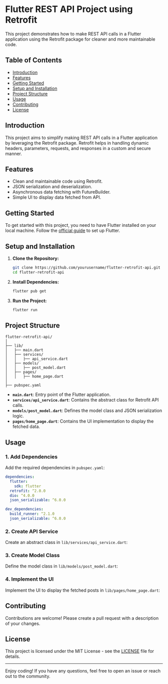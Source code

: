# Flutter REST API Project using Retrofit

This project demonstrates how to make REST API calls in a Flutter application using the Retrofit package for cleaner and more maintainable code.

## Table of Contents
- [Introduction](#introduction)
- [Features](#features)
- [Getting Started](#getting-started)
- [Setup and Installation](#setup-and-installation)
- [Project Structure](#project-structure)
- [Usage](#usage)
- [Contributing](#contributing)
- [License](#license)

## Introduction
This project aims to simplify making REST API calls in a Flutter application by leveraging the Retrofit package. Retrofit helps in handling dynamic headers, parameters, requests, and responses in a custom and secure manner.

## Features
- Clean and maintainable code using Retrofit.
- JSON serialization and deserialization.
- Asynchronous data fetching with FutureBuilder.
- Simple UI to display data fetched from API.

## Getting Started
To get started with this project, you need to have Flutter installed on your local machine. Follow the [official guide](https://flutter.dev/docs/get-started/install) to set up Flutter.

## Setup and Installation

1. **Clone the Repository:**
   ```sh
   git clone https://github.com/yourusername/flutter-retrofit-api.git
   cd flutter-retrofit-api
   ```

2. **Install Dependencies:**
   ```sh
   flutter pub get
   ```

3. **Run the Project:**
   ```sh
   flutter run
   ```

## Project Structure
```
flutter-retrofit-api/
│
├── lib/
│   ├── main.dart
│   ├── services/
│   │   ├── api_service.dart
│   ├── models/
│   │   ├── post_model.dart
│   ├── pages/
│   │   ├── home_page.dart
│
├── pubspec.yaml
```

- **`main.dart`**: Entry point of the Flutter application.
- **`services/api_service.dart`**: Contains the abstract class for Retrofit API calls.
- **`models/post_model.dart`**: Defines the model class and JSON serialization logic.
- **`pages/home_page.dart`**: Contains the UI implementation to display the fetched data.

## Usage

### 1. Add Dependencies
Add the required dependencies in `pubspec.yaml`:
```yaml
dependencies:
  flutter:
    sdk: flutter
  retrofit: ^2.0.0
  dio: ^4.0.0
  json_serializable: ^6.0.0

dev_dependencies:
  build_runner: ^2.1.0
  json_serializable: ^6.0.0
```

### 2. Create API Service
Create an abstract class in `lib/services/api_service.dart`:
### 3. Create Model Class
Define the model class in `lib/models/post_model.dart`:

### 4. Implement the UI
Implement the UI to display the fetched posts in `lib/pages/home_page.dart`:
## Contributing
Contributions are welcome! Please create a pull request with a description of your changes.

## License
This project is licensed under the MIT License - see the [LICENSE](LICENSE) file for details.

---

Enjoy coding! If you have any questions, feel free to open an issue or reach out to the community.